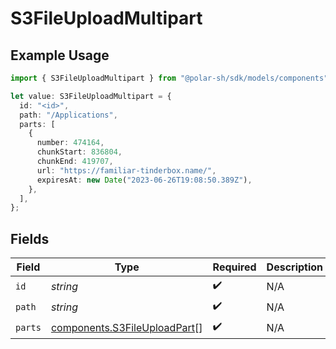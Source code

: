 # S3FileUploadMultipart

## Example Usage

```typescript
import { S3FileUploadMultipart } from "@polar-sh/sdk/models/components";

let value: S3FileUploadMultipart = {
  id: "<id>",
  path: "/Applications",
  parts: [
    {
      number: 474164,
      chunkStart: 836804,
      chunkEnd: 419707,
      url: "https://familiar-tinderbox.name/",
      expiresAt: new Date("2023-06-26T19:08:50.389Z"),
    },
  ],
};
```

## Fields

| Field                                                                        | Type                                                                         | Required                                                                     | Description                                                                  |
| ---------------------------------------------------------------------------- | ---------------------------------------------------------------------------- | ---------------------------------------------------------------------------- | ---------------------------------------------------------------------------- |
| `id`                                                                         | *string*                                                                     | :heavy_check_mark:                                                           | N/A                                                                          |
| `path`                                                                       | *string*                                                                     | :heavy_check_mark:                                                           | N/A                                                                          |
| `parts`                                                                      | [components.S3FileUploadPart](../../models/components/s3fileuploadpart.md)[] | :heavy_check_mark:                                                           | N/A                                                                          |